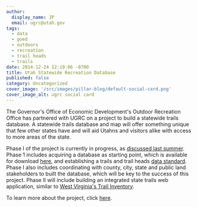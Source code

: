 ```yaml
---
author:
  display_name: JP
  email: ugrc@utah.gov
tags:
  - data
  - goed
  - outdoors
  - recreation
  - trail heads
  - trails
date: 2014-12-24 12:19:06 -0700
title: Utah Statewide Recreation Database
published: false
category: Uncategorized
cover_image: '/src/images/pillar-blog/default-social-card.png'
cover_image_alt: ugrc social card
---
```


<p><img alt="" src="/images/404.png" class="inline-text-left" loading="lazy" />The Governor's Office of Economic Development's Outdoor Recreation Office has partnered with UGRC on a project to build a statewide trails database. A statewide trails database and map will offer something unique that few other states have and will aid Utahns and visitors alike with access to more areas of the state. </p>
<p>Phase I of the project is currently in progress, as <a href="/blog/2014-08-29-coordinating-a-statewide-recreational-trails-gis-dataset">discussed last summer</a>. Phase 1 includes acquiring a database as starting point, which is available for download <a href="/products/sgid/recreation/trails-pathways">here</a>, and establishing a trails and trail heads <a href="https://docs.google.com/a/utah.gov/spreadsheet/ccc?key=0Ar7VwMWMy3Z6dDVzUHYzV2NQZXlLUC12MG9qUFdyQmc#gid=0">data standard</a>. Phase I also includes coordinating with county, city, state and public land stakeholders to built the database, which will be key to the success of this project. Phase II will include building an integrated state trails web application, similar to <a href="https://www.mapwv.gov/trails/">West Virginia's Trail Inventory</a>.    </p>
<p>To learn more about the project, click <a href="http://business.utah.gov/programs/outdoor/utah-statewide-trails-database/">here</a>.</p>
